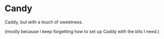 # Candy

Caddy, but with a touch of sweetness.

(mostly because I keep forgetting how to set up Caddy with the bits I need.)